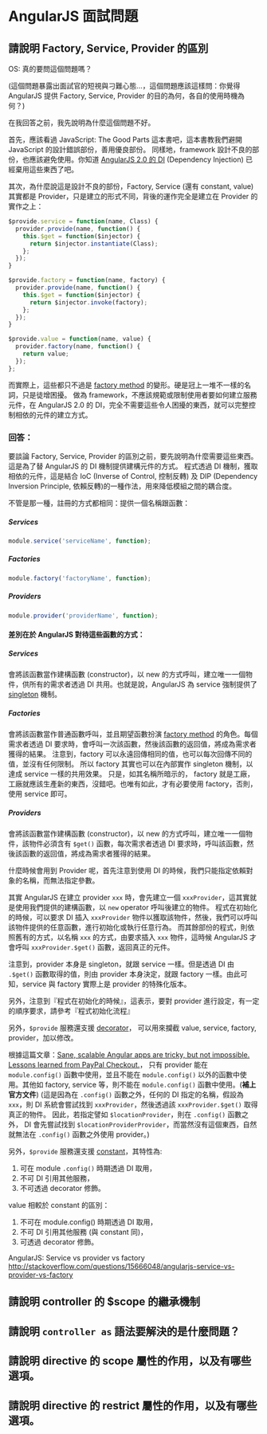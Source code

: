 # AngularJS 面試問題

## 請說明 Factory, Service, Provider 的區別

OS: 真的要問這個問題嗎？

 (這個問題暴露出面試官的短視與刁難心態...，這個問題應該這樣問：你覺得 AngularJS 提供 Factory, Service, Provider 的目的為何，各自的使用時機為何？)

在我回答之前，我先說明為什麼這個問題不好。

首先，應該看過 JavaScript: The Good Parts 這本書吧，這本書教我們避開 JavaScript 的設計錯誤部份，善用優良部份。
同樣地，framework 設計不良的部份，也應該避免使用。你知道 [AngularJS 2.0 的 DI](https://github.com/angular/di.js) (Dependency Injection) 已經棄用這些東西了吧。

其次，為什麼說這是設計不良的部份，Factory, Service (還有  constant, value) 其實都是 Provider，只是建立的形式不同，背後的運作完全是建立在 Provider 的實作之上：

```js
$provide.service = function(name, Class) {
  provider.provide(name, function() {
    this.$get = function($injector) {
      return $injector.instantiate(Class);
    };
  });
}

$provide.factory = function(name, factory) {
  provider.provide(name, function() {
    this.$get = function($injector) {
      return $injector.invoke(factory);
    };
  });
}

$provide.value = function(name, value) {
  provider.factory(name, function() {
    return value;
  });
};
```

而實際上，這些都只不過是 [factory method](http://www.oodesign.com/factory-method-pattern.html) 的變形。硬是冠上一堆不一樣的名詞，只是徒增困擾。
做為 framework，不應該規範或限制使用者要如何建立服務元件，在 AngularJS 2.0 的 DI，完全不需要這些令人困擾的東西，就可以完整控制相依的元件的建立方式。


### 回答：

要談論 Factory, Service, Provider 的區別之前，要先說明為什麼需要這些東西。這是為了替 AngularJS 的 DI 機制提供建構元件的方式。
程式透過 DI 機制，獲取相依的元件，這是結合 IoC (Inverse of Control, 控制反轉) 及 DIP (Dependency Inversion Principle, 依賴反轉)的一種作法，用來降低模組之間的耦合度。

不管是那一種，註冊的方式都相同：提供一個名稱跟函數：

##### Services

```js
module.service('serviceName', function); 
```

##### Factories

```js
module.factory('factoryName', function); 
```

##### Providers

```js
module.provider('providerName', function); 
```

#### 差別在於 AngularJS 對待這些函數的方式：

##### Services

會將該函數當作建構函數 (constructor)，以 new 的方式呼叫，建立唯一一個物件，供所有的需求者透過 DI 共用。也就是說，AngularJS 為 service 強制提供了 [singleton](http://www.oodesign.com/singleton-pattern.html) 機制。

##### Factories

會將該函數當作普通函數呼叫，並且期望函數扮演 [factory method](http://www.oodesign.com/factory-method-pattern.html) 的角色。每個需求者透過 DI 要求時，會呼叫一次該函數，然後該函數的返回值，將成為需求者獲得的結果。
注意到，factory 可以永遠回傳相同的值，也可以每次回傳不同的值，並沒有任何限制。
所以 factory 其實也可以在內部實作 singleton 機制，以達成 service 一樣的共用效果。
只是，如其名稱所暗示的， factory 就是工廠，工廠就應該生產新的東西，沒錯吧。也唯有如此，才有必要使用 factory，否則，使用 service 即可。

##### Providers

會將該函數當作建構函數 (constructor)，以 new 的方式呼叫，建立唯一一個物件，該物件必須含有 `$get()` 函數，每次需求者透過 DI 要求時，呼叫該函數，然後該函數的返回值，將成為需求者獲得的結果。

什麼時候會用到 Provider 呢，首先注意到使用 DI 的時候，我們只能指定依賴對象的名稱，而無法指定參數。

其實 AngularJS 在建立 provider `xxx` 時，會先建立一個 `xxxProvider`，這其實就是使用我們提供的建構函數，以 `new` operator 呼叫後建立的物件。
程式在初始化的時候，可以要求 DI 插入 `xxxProvider` 物件以獲取該物件，然後，我們可以呼叫該物件提供的任意函數，進行初始化或執行任意行為。
而其餘部份的程式，則依照舊有的方式，以名稱 `xxx` 的方式，由要求插入 `xxx` 物件，這時候 AngularJS 才會呼叫 `xxxProvider.$get()` 函數，返回真正的元件。

注意到，provider 本身是 singleton，就跟 service 一樣。但是透過 DI 由 `.$get()` 函數取得的值，則由 provider 本身決定，就跟 factory 一樣。由此可知，service 與 factory 實際上是 provider 的特殊化版本。

另外，注意到『程式在初始化的時候』，這表示，要對 provider 進行設定，有一定的順序要求，請參考『程式初始化流程』

另外，`$provide` 服務還支援 [decorator](https://docs.angularjs.org/api/auto/service/$provide#decorator)，
可以用來攔截 value, service, factory, provider，加以修改。

根據這篇文章：[Sane, scalable Angular apps are tricky, but not impossible. Lessons learned from PayPal Checkout.](https://medium.com/@bluepnume/sane-scalable-angular-apps-are-tricky-but-not-impossible-lessons-learned-from-paypal-checkout-c5320558d4ef)， 只有 provider 能在 `module.config()` 函數中使用，並且不能在 `module.config()` 以外的函數中使用。其他如 factory, service 等，則不能在 `module.config()` 函數中使用。(**補上官方文件**)
(這是因為在 `.config()` 函數之外，任何的 DI 指定的名稱，假設為 `xxx`，則 DI 系統會嘗試找到 `xxxProvider`，然後透過該 `xxxProvider.$get()` 取得真正的物件。
因此，若指定譬如 `$locationProvider`，則在 `.config()` 函數之外， DI 會先嘗試找到 `$locationProviderProvider`，而當然沒有這個東西，自然就無法在 `.config()` 函數之外使用 provider。)

另外，`$provide` 服務還支援 [constant](https://docs.angularjs.org/api/auto/service/$provide#constant)，其特性為:

1. 可在 module `.config()` 時期透過 DI 取用，
2. 不可 DI 引用其他服務，
3. 不可透過 decorator 修飾。

value 相較於  constant 的區別：
1. 不可在 module.config() 時期透過 DI 取用，
2. 不可 DI 引用其他服務 (與 constant 同)，
3. 可透過 decorator 修飾。

AngularJS: Service vs provider vs factory
http://stackoverflow.com/questions/15666048/angularjs-service-vs-provider-vs-factory

## 請說明 controller 的 $scope 的繼承機制


## 請說明 `controller as` 語法要解決的是什麼問題？


## 請說明 directive 的 scope 屬性的作用，以及有哪些選項。


## 請說明 directive 的 restrict 屬性的作用，以及有哪些選項。






